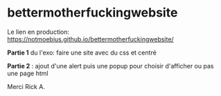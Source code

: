 # bettermotherfuckingwebsite

Le lien en production:
https://notmoebius.github.io/bettermotherfuckingwebsite/

**Partie 1** du l'exo: faire une site avec du css et centré

**Partie 2** : ajout d'une alert puis une popup pour choisir d'afficher ou pas une page html

Merci Rick A.